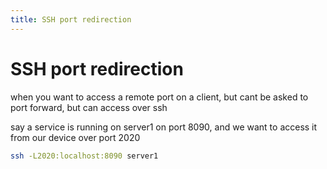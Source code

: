```yaml
---
title: SSH port redirection
---
```


# SSH port redirection

when you want to access a remote port on a client, but cant be asked to port forward, but can access over ssh

say a service is running on server1 on port 8090, and we want to access it from our device over port 2020

```bash
ssh -L2020:localhost:8090 server1
```